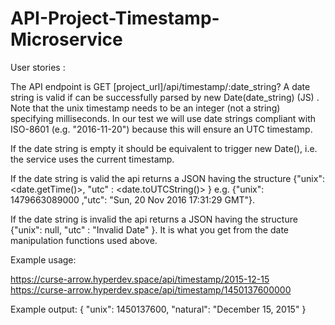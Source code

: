 # API-Project-Timestamp-Microservice

User stories :

The API endpoint is GET [project_url]/api/timestamp/:date_string?
A date string is valid if can be successfully parsed by new Date(date_string) (JS) . Note that the unix timestamp needs to be an integer (not a string) specifying milliseconds. In our test we will use date strings compliant with ISO-8601 (e.g. "2016-11-20") because this will ensure an UTC timestamp.

If the date string is empty it should be equivalent to trigger new Date(), i.e. the service uses the current timestamp.

If the date string is valid the api returns a JSON having the structure {"unix": <date.getTime()>, "utc" : <date.toUTCString()> } e.g. {"unix": 1479663089000 ,"utc": "Sun, 20 Nov 2016 17:31:29 GMT"}.

If the date string is invalid the api returns a JSON having the structure {"unix": null, "utc" : "Invalid Date" }. It is what you get from the date manipulation functions used above.

Example usage:

https://curse-arrow.hyperdev.space/api/timestamp/2015-12-15
https://curse-arrow.hyperdev.space/api/timestamp/1450137600000

Example output:
{ "unix": 1450137600, "natural": "December 15, 2015" }
